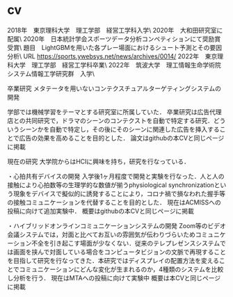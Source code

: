 # cv
2018年　東京理科大学　理工学部　経営工学科入学\\
2020年　大和田研究室に配属\\
2020年　日本統計学会スポーツデータ分析コンペティションにて奨励賞受賞\\
題目　LightGBMを用いた各プレー場面におけるシュート予測とその要因分析\\
URL https://sports.ywebsys.net/news/archives/0014/
2022年　東京理科大学　理工学部　経営工学科卒業\\
2022年　筑波大学　理工情報生命学術院　システム情報工学研究群　入学\\

卒業研究
メタテータを用いないコンテクスチュアルターゲティングシステムの開発

学部では機械学習をテーマとする研究室に所属していた．
卒業研究は広告代理店との共同研究で，ドラマのシーンのコンテクストを自動で特定する研究．どういうシーンかを自動で特定し，その後にそのシーンに関連した広告を挿入することで広告の効果を高めることを目的とした．
論文はgithubの本CVと同じページに掲載

現在の研究
大学院からはHCIに興味を持ち，研究を行なっている．

・心拍共有デバイスの開発
入学後1ヶ月程度で開発と実験を行なった．人と人の接触により心拍数等の生理学的な数値が揃うphysiological synchronizationという現象をデバイスで擬似的に誘発することにより，コロナ禍で損なわれた握手等の接触コミュニケーションを代替することを目的とした．
現在はACMISSへの投稿に向けて追加実験中．
概要はgithubの本CVと同じページに掲載

・ハイブリッドオンラインコミュニケーションシステムの開発
Zoom等のビデオ会議システムでは，対面と比べてお互いの雰囲気が伝わりづらいためコミュニケーション不全を引き起こす場面が少なくない．従来のテレプレゼンスシステムでは画面を挟んで対面している場合をコンピュータビジョンの文脈で再現することを目指して研究を行なってきた．本研究ではディスプレイの配置方法を変えることでコミュニケーションにどんな変化が生まれるのか，4種類のシステムを比較し分析を行う．
現在はMTAへの投稿に向けて実験中
概要は本CVと同じページに掲載
